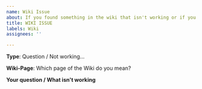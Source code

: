 ```yaml
---
name: Wiki Issue
about: If you found something in the wiki that isn't working or if you have question
title: WIKI ISSUE
labels: Wiki
assignees: ''

---
```


**Type**:
Question / Not working...

**Wiki-Page**:
Which page of the Wiki do you mean?

**Your question / What isn't working**
